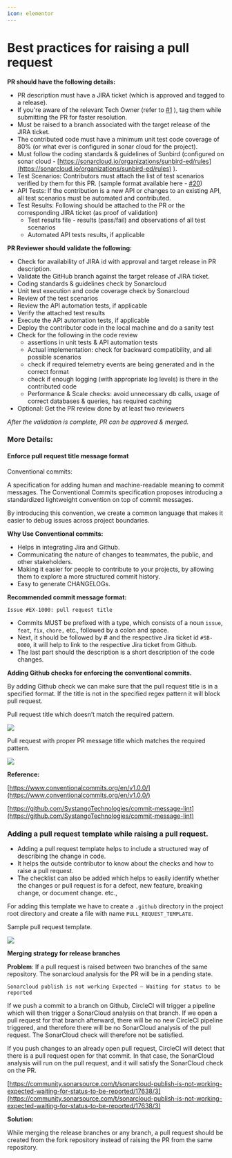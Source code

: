 ```yaml
---
icon: elementor
---
```


# Best practices for raising a pull request

**PR should have the following details:**

* PR description must have a JIRA ticket (which is approved and tagged to a release).
* If you're aware of the relevant Tech Owner (refer to [#1](https://github.com/project-sunbird/sunbird-community/discussions/1) ), tag them while submitting the PR for faster resolution.
* Must be raised to a branch associated with the target release of the JIRA ticket.
* The contributed code must have a minimum unit test code coverage of 80% (or what ever is configured in sonar cloud for the project).
* Must follow the coding standards & guidelines of Sunbird (configured on sonar cloud - [https://sonarcloud.io/organizations/sunbird-ed/rules](https://sonarcloud.io/organizations/sunbird-ed/rules) ).
* Test Scenarios: Contributors must attach the list of test scenarios verified by them for this PR. (sample format available here - [#20](https://github.com/project-sunbird/sunbird-community/discussions/20))
* API Tests: If the contribution is a new API or changes to an existing API, all test scenarios must be automated and contributed.
* Test Results: Following should be attached to the PR or the corresponding JIRA ticket (as proof of validation)
  * Test results file - results (pass/fail) and observations of all test scenarios
  * Automated API tests results, if applicable

**PR Reviewer should validate the following:**

* Check for availability of JIRA id with approval and target release in PR description.
* Validate the GitHub branch against the target release of JIRA ticket.
* Coding standards & guidelines check by Sonarcloud
* Unit test execution and code coverage check by Sonarcloud
* Review of the test scenarios
* Review the API automation tests, if applicable
* Verify the attached test results
* Execute the API automation tests, if applicable
* Deploy the contributor code in the local machine and do a sanity test
* Check for the following in the code review
  * assertions in unit tests & API automation tests
  * Actual implementation: check for backward compatibility, and all possible scenarios
  * check if required telemetry events are being generated and in the correct format
  * check if enough logging (with appropriate log levels) is there in the contributed code
  * Performance & Scale checks: avoid unnecessary db calls, usage of correct databases & queries, has required caching
* Optional: Get the PR review done by at least two reviewers

_After the validation is complete, PR can be approved & merged._

### More Details: <a href="#bestpracticesforraisingapullrequest-moredetails" id="bestpracticesforraisingapullrequest-moredetails"></a>

#### Enforce pull request title message format <a href="#bestpracticesforraisingapullrequest-enforcepullrequesttitlemessageformat" id="bestpracticesforraisingapullrequest-enforcepullrequesttitlemessageformat"></a>

Conventional commits:

A specification for adding human and machine-readable meaning to commit messages. The Conventional Commits specification proposes introducing a standardized lightweight convention on top of commit messages.

By introducing this convention, we create a common language that makes it easier to debug issues across project boundaries.

**Why Use Conventional commits:**

* Helps in integrating Jira and Github.
* Communicating the nature of changes to teammates, the public, and other stakeholders.
* Making it easier for people to contribute to your projects, by allowing them to explore a more structured commit history.
* Easy to generate CHANGELOGs.

**Recommended commit message format:**

```
Issue #EX-1000: pull request title
```

* Commits MUST be prefixed with a type, which consists of a noun `issue`, `feat`, `fix`, `chore,` etc., followed by a colon and space.
* Next, it should be followed by # and the respective Jira ticket id `#SB-0000`, it will help to link to the respective Jira ticket from Github.
* The last part should the description is a short description of the code changes.

**Adding Github checks for enforcing the conventional commits.**

By adding Github check we can make sure that the pull request title is in a specified format. If the title is not in the specified regex pattern it will block pull request.

Pull request title which doesn’t match the required pattern.

![](../../../../.gitbook/assets/1629159656.png)

Pull request with proper PR message title which matches the required pattern.

![](../../../../.gitbook/assets/1629225132.png)

**Reference:**

[https://www.conventionalcommits.org/en/v1.0.0/](https://www.conventionalcommits.org/en/v1.0.0/)

[https://github.com/SystangoTechnologies/commit-message-lint](https://github.com/SystangoTechnologies/commit-message-lint)

### Adding a pull request template while raising a pull request. <a href="#bestpracticesforraisingapullrequest-addingapullrequesttemplatewhileraisingapullrequest" id="bestpracticesforraisingapullrequest-addingapullrequesttemplatewhileraisingapullrequest"></a>

* Adding a pull request template helps to include a structured way of describing the change in code.
* It helps the outside contributor to know about the checks and how to raise a pull request.
* The checklist can also be added which helps to easily identify whether the changes or pull request is for a defect, new feature, breaking change, or document change. etc.,

For adding this template we have to create a `.github` directory in the project root directory and create a file with name `PULL_REQUEST_TEMPLATE`.

Sample pull request template.

![](../../../../.gitbook/assets/1629126828.png)

**Merging strategy for release branches**

**Problem**: If a pull request is raised between two branches of the same repository. The sonarcloud analysis for the PR will be in a pending state.

`Sonarcloud publish is not working Expected — Waiting for status to be reported`

If we push a commit to a branch on Github, CircleCI will trigger a pipeline which will then trigger a SonarCloud analysis on that branch. If we open a pull request for that branch afterward, there will be no new CircleCI pipeline triggered, and therefore there will be no SonarCloud analysis of the pull request. The SonarCloud check will therefore not be satisfied.

If you push changes to an already open pull request, CircleCI will detect that there is a pull request open for that commit. In that case, the SonarCloud analysis will run on the pull request, and it will satisfy the SonarCloud check on the PR.

[https://community.sonarsource.com/t/sonarcloud-publish-is-not-working-expected-waiting-for-status-to-be-reported/17638/3](https://community.sonarsource.com/t/sonarcloud-publish-is-not-working-expected-waiting-for-status-to-be-reported/17638/3)

**Solution:**

While merging the release branches or any branch, a pull request should be created from the fork repository instead of raising the PR from the same repository.
